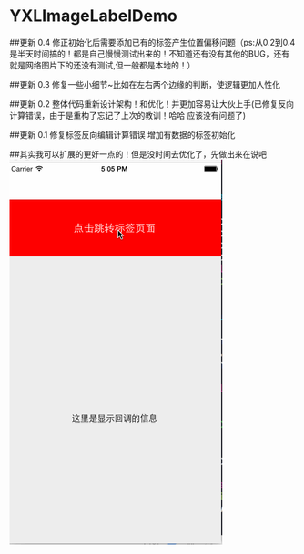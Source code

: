 # YXLImageLabelDemo
##更新 0.4   修正初始化后需要添加已有的标签产生位置偏移问题（ps:从0.2到0.4是半天时间搞的！都是自己慢慢测试出来的！不知道还有没有其他的BUG，还有就是网络图片下的还没有测试,但一般都是本地的！）

##更新 0.3   修复一些小细节~比如在左右两个边缘的判断，使逻辑更加人性化

##更新 0.2   整体代码重新设计架构！和优化！并更加容易让大伙上手(已修复反向计算错误，由于是重构了忘记了上次的教训！哈哈 应该没有问题了)

##更新 0.1   修复标签反向编辑计算错误 增加有数据的标签初始化

##其实我可以扩展的更好一点的！但是没时间去优化了，先做出来在说吧
![(demo)](https://github.com/Yexinglong/YXLImageLabelDemo/blob/master/yxlimageLbelDemo.gif?raw=true)